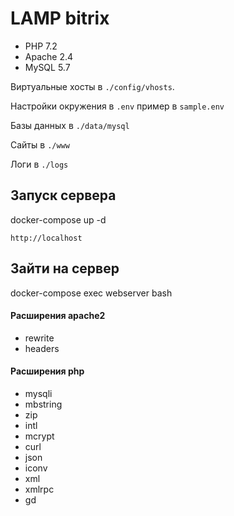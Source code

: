 # LAMP bitrix

* PHP 7.2
* Apache 2.4
* MySQL 5.7


Виртуальные хосты в `./config/vhosts`. 

Настройки окружения в `.env` пример в `sample.env`

Базы данных в `./data/mysql`

Сайты в `./www`

Логи в `./logs`

## Запуск сервера 
docker-compose up -d

`http://localhost`


## Зайти на сервер 
docker-compose exec webserver bash 


#### Расширения apache2

* rewrite
* headers


#### Расширения php

* mysqli
* mbstring
* zip
* intl
* mcrypt
* curl
* json
* iconv
* xml
* xmlrpc
* gd
